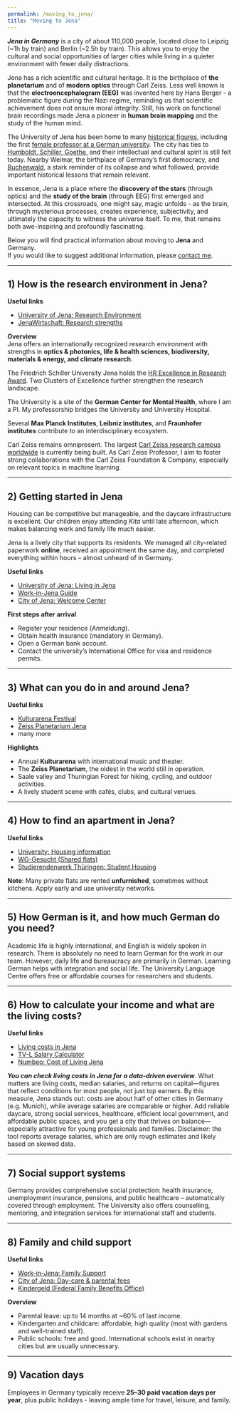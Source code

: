 ```yaml
---
permalink: /moving_to_jena/
title: "Moving to Jena"
---
```


***Jena in Germany*** is a city of about 110,000 people, located close to Leipzig (~1h by train) and Berlin (~2.5h by train). This allows you to enjoy the cultural and social opportunities of larger cities while living in a quieter environment with fewer daily distractions.  

Jena has a rich scientific and cultural heritage. It is the birthplace of **the planetarium** and of **modern optics** through Carl Zeiss. Less well known is that the **electroencephalogram (EEG)** was invented here by Hans Berger - a problematic figure during the Nazi regime, reminding us that scientific achievement does not ensure moral integrity. Still, his work on functional brain recordings made Jena a pioneer in **human brain mapping** and the study of the human mind.

The University of Jena has been home to many [historical figures](https://www.uni-jena.de/en/109868/famous-university-teachers-and-students-from-the-history-of-the-university-of-jena-selection), including the first [female professor at a German university](https://www.uni-jena.de/en/213543/the-first-female-professor-at-a-german-university). The city has ties to [Humboldt, Schiller, Goethe](https://communities.springernature.com/posts/humboldt-s-living-legacy-in-jena-germany), and their intellectual and cultural spirit is still felt today. Nearby Weimar, the birthplace of Germany’s first democracy, and [Buchenwald](https://www.buchenwald.de/en/geschichte/chronologie/konzentrationslager), a stark reminder of its collapse and what followed, provide important historical lessons that remain relevant.  

In essence, Jena is a place where the **discovery of the stars** (through optics) and the **study of the brain** (through EEG) first emerged and intersected. At this crossroads, one might say, magic unfolds - as the brain, through mysterious processes, creates experience, subjectivity, and ultimately the capacity to witness the universe itself. To me, that remains both awe-inspiring and profoundly fascinating.

Below you will find practical information about moving to **Jena** and Germany.  
If you would like to suggest additional information, please [contact me](mailto:dr.thomas.wolfers@gmail.com).

---

## 1) How is the research environment in Jena?

**Useful links**  
- [University of Jena: Research Environment](https://www.jenaversum.de/jenaversum/research/?lang=en)  
- [JenaWirtschaft: Research strengths](https://www.jenawirtschaft.de/en/location/research/)

**Overview**  
Jena offers an internationally recognized research environment with strengths in **optics & photonics, life & health sciences, biodiversity, materials & energy, and climate research**.  

The Friedrich Schiller University Jena holds the [HR Excellence in Research Award](https://www.uni-jena.de/en/243628/hr-excellence-in-research-award). Two Clusters of Excellence further strengthen the research landscape.  

The University is a site of the **German Center for Mental Health**, where I am a PI. My professorship bridges the University and University Hospital.  

Several **Max Planck Institutes**, **Leibniz institutes**, and **Fraunhofer institutes** contribute to an interdisciplinary ecosystem.  

Carl Zeiss remains omnipresent. The largest [Carl Zeiss research campus worldwide](https://www.zeiss.de/corporate/ueber-zeiss/gegenwart/daten-fakten/zeiss-standorte/jena.html) is currently being built. As Carl Zeiss Professor, I aim to foster strong collaborations with the Carl Zeiss Foundation & Company, especially on relevant topics in machine learning.  

---

## 2) Getting started in Jena

Housing can be competitive but manageable, and the daycare infrastructure is excellent. Our children enjoy attending *Kita* until late afternoon, which makes balancing work and family life much easier.  

Jena is a lively city that supports its residents. We managed all city-related paperwork **online**, received an appointment the same day, and completed everything within hours – almost unheard of in Germany.  

**Useful links**  
- [University of Jena: Living in Jena](https://www.uni-jena.de/en/1965/living-in-jena) 
- [Work-in-Jena Guide](https://www.work-in-jena.de/en/living-in-jena/)  
- [City of Jena: Welcome Center](https://neu.jena.de/en/node/51) 

**First steps after arrival**  
- Register your residence (*Anmeldung*).  
- Obtain health insurance (mandatory in Germany).  
- Open a German bank account.  
- Contact the university’s International Office for visa and residence permits.  

---

## 3) What can you do in and around Jena?

**Useful links**  
- [Kulturarena Festival](https://de.wikipedia.org/wiki/Kulturarena)  
- [Zeiss Planetarium Jena](https://planetarium-jena.de/)  
- many more

**Highlights**  
- Annual **Kulturarena** with international music and theater.  
- The **Zeiss Planetarium**, the oldest in the world still in operation.  
- Saale valley and Thuringian Forest for hiking, cycling, and outdoor activities.  
- A lively student scene with cafés, clubs, and cultural venues.  

---

## 4) How to find an apartment in Jena?

**Useful links**  
- [University: Housing information](https://www.uni-jena.de/en/59378/finding-an-accomodation-in-jena)  
- [WG-Gesucht (Shared flats)](https://www.wg-gesucht.de/en/)  
- [Studierendenwerk Thüringen: Student Housing](https://www.stw-thueringen.de/en/housing/)  

**Note**: Many private flats are rented **unfurnished**, sometimes without kitchens. Apply early and use university networks.  

---

## 5) How German is it, and how much German do you need?

Academic life is highly international, and English is widely spoken in research. There is absolutely no need to learn German for the work in our team. However, daily life and bureaucracy are primarily in German. Learning German helps with integration and social life. The University Language Centre offers free or affordable courses for researchers and students.  

---

## 6) How to calculate your income and what are the living costs? 

**Useful links**
- [Living costs in Jena](https://livingcost.org/cost)  
- [TV-L Salary Calculator](https://oeffentlicher-dienst.info/c/t/rechner/tv-l/west?id=tv-l-2025)  
- [Numbeo: Cost of Living Jena](https://www.numbeo.com/cost-of-living/in/Jena)
  
***You can check living costs in Jena for a data-driven overview***. What matters are living costs, median salaries, and returns on capital—figures that reflect conditions for most people, not just top earners. By this measure, Jena stands out: costs are about half of other cities in Germany (e.g. Munich), while average salaries are comparable or higher. Add reliable daycare, strong social services, healthcare, efficient local government, and affordable public spaces, and you get a city that thrives on balance—especially attractive for young professionals and families. Disclaimer: the tool reports average salaries, which are only rough estimates and likely based on skewed data.

---

## 7) Social support systems

Germany provides comprehensive social protection: health insurance, unemployment insurance, pensions, and public healthcare – automatically covered through employment. The University also offers counselling, mentoring, and integration services for international staff and students.  

---

## 8) Family and child support

**Useful links**  
- [Work-in-Jena: Family Support](https://www.work-in-jena.de/en/living-in-jena/family/)  
- [City of Jena: Day-care & parental fees](https://service.jena.de/en/day-care-fees-and-parental-fee-calculation)  
- [Kindergeld (Federal Family Benefits Office)](https://www.arbeitsagentur.de/familie-und-kinder/kindergeld)  

**Overview**  
- Parental leave: up to 14 months at ~60% of last income.  
- Kindergarten and childcare: affordable, high quality (most with gardens and well-trained staff).  
- Public schools: free and good. International schools exist in nearby cities but are usually unnecessary.  

---

## 9) Vacation days

Employees in Germany typically receive **25–30 paid vacation days per year**, plus public holidays - leaving ample time for travel, leisure, and family.  
